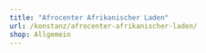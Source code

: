 ```yaml
---
title: "Afrocenter Afrikanischer Laden"
url: /konstanz/afrocenter-afrikanischer-laden/
shop: Allgemein
---
```

